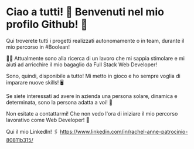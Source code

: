 # Ciao a tutti! 👋 Benvenuti nel mio profilo Github! 🥰

Qui troverete tutti i progetti realizzati autonomamente o in team, durante il mio percorso in #Boolean!

🙋‍♀️ Attualmente sono alla ricerca di un lavoro che mi sappia stimolare e mi aiuti ad arricchire il mio bagaglio da Full Stack Web Developer! 

Sono, quindi, disponibile a tutto! Mi metto in gioco e ho sempre voglia di imparare nuove skills! 🖥

Se siete interessati ad avere in azienda una persona solare, dinamica e determinata, sono la persona adatta a voi! 🤗   





Non esitate a contattarmi! Che non vedo l'ora di iniziare il mio percorso lavorativo come Web Developer! 🚀

Qui il mio LinkedIn! 
🖇 https://www.linkedin.com/in/rachel-anne-patrocinio-80811b315/ 

<!--
**rachelpatrocinio/rachelpatrocinio** is a ✨ _special_ ✨ repository because its `README.md` (this file) appears on your GitHub profile.

Here are some ideas to get you started:

- 🔭 I’m currently working on ...
- 🌱 I’m currently learning ...
- 👯 I’m looking to collaborate on ...
- 🤔 I’m looking for help with ...
- 💬 Ask me about ...
- 📫 How to reach me: ...
- 😄 Pronouns: ...
- ⚡ Fun fact: ...
-->
